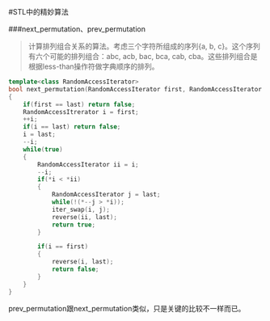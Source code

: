 #STL中的精妙算法

###next_permutation、prev_permutation
> 计算排列组合关系的算法。考虑三个字符所组成的序列{a, b, c}。这个序列有六个可能的排列组合：abc, acb, bac, bca, cab, cba。这些排列组合是根据less-than操作符做字典顺序的排列。

```c++
template<class RandomAccessIterator>
bool next_permutation(RandomAccessIterator first, RandomAccessIterator last)
{
    if(first == last) return false;
    RandomAccessItrerator i = first;
    ++i;
    if(i == last) return false;
    i = last;
    --i;
    while(true) 
    {
        RandomAccessIterator ii = i;
        --i;
        if(*i < *ii)
        {
            RandomAccessIterator j = last;
            while(!(*--j > *i));
            iter_swap(i, j);
            reverse(ii, last);
            return true;
        }

        if(i == first)
        {
            reverse(i, last);
            return false;    
        }
    }
}
```
prev_permutation跟next_permutation类似，只是关键的比较不一样而已。

